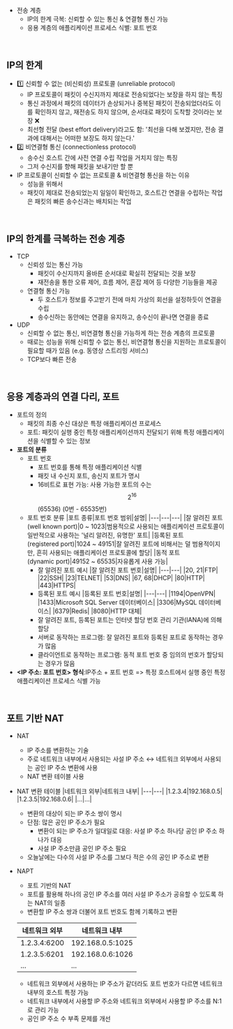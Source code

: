 - 전송 계층
  - IP의 한계 극복: 신뢰할 수 있는 통신 & 연결형 통신 가능
  - 응용 계층의 애플리케이션 프로세스 식별: 포트 번호
<br/>

## IP의 한계 
- 1️⃣ 신뢰할 수 없는 (비신뢰성) 프로토콜 (unreliable protocol)
  - IP 프로토콜이 패킷이 수신지까지 제대로 전송되었다는 보장을 하지 않는 특징
  - 통신 과정에서 패킷의 데이터가 손상되거나 중복된 패킷이 전송되었더라도 이를 확인하지 않고, 재전송도 하지 않으며, 순서대로 패킷이 도착할 것이라는 보장 ❌
  - 최선형 전달 (best effort delivery)라고도 함: '최선을 다해 보겠지만, 전송 결과에 대해서는 어떠한 보장도 하지 않는다.'
- 2️⃣ 비연결형 통신 (connectionless protocol)
  - 송수신 호스트 간에 사전 연결 수립 작업을 거치지 않는 특징
  - 그저 수신지를 향해 패킷을 보내기만 할 뿐
- IP 프로토콜이 신뢰할 수 없는 프로토콜 & 비연결형 통신을 하는 이유
  - 성능을 위해서 
  - 패킷이 제대로 전송되었는지 일일이 확인하고, 호스트간 연결을 수립하는 작업은 패킷의 빠른 송수신과는 배치되는 작업
<br/>

## IP의 한계를 극복하는 전송 계층
- TCP
  - 신뢰성 있는 통신 가능
    - 패킷이 수신지까지 올바른 순서대로 확실히 전달되는 것을 보장
    - 재전송을 통한 오류 제어, 흐름 제어, 혼잡 제어 등 다양한 기능들을 제공
  - 연결형 통신 가능
    - 두 호스트가 정보를 주고받기 전에 마치 가상의 회선을 설정하듯이 연결을 수립
    - 송수신하는 동안에는 연결을 유지하고, 송수신이 끝나면 연결을 종료
- UDP
  - 신뢰할 수 없는 통신, 비연결형 통신을 가능하게 하는 전송 계층의 프로토콜
  - 때로는 성능을 위해 신뢰할 수 없는 통신, 비연결형 통신을 지원하는 프로토콜이 필요할 때가 있음 (e.g. 동영상 스트리밍 서비스)
  - TCP보다 빠른 전송
<br/>

## 응용 계층과의 연결 다리, 포트
- 포트의 정의
  - 패킷의 최종 수신 대상은 특정 애플리케이션 프로세스
  - 포트: 패킷이 실행 중인 특정 애플리케이션까지 전달되기 위해 특정 애플리케이션을 식별할 수 있는 정보
- **포트의 분류**
  - 포트 번호
    - 포트 번호를 통해 특정 애플리케이션 식별
    - 패킷 내 수신지 포트, 송신지 포트가 명시
    - 16비트로 표현 가능: 사용 가능한 포트의 수는 $$2^{16}$$(65536) (0번 - 65535번)
  - 포트 번호 분류
    |포트 종류|포트 번호 범위|설명|
    |---|---|---|
    |잘 알려진 포트<br/>(well known port)|0 ~ 1023|범용적으로 사용되는 애플리케이션 프로토콜이 일반적으로 사용하는 '널리 알려진, 유명한' 포트|
    |등록된 포트<br/>(registered port)|1024 ~ 49151|잘 알려진 포트에 비해서는 덜 범용적이지만, 흔히 사용되는 애플리케이션 프로토콜에 할당|
    |동적 포트<br/>(dynamic port)|49152 ~ 65535|자유롭게 사용 가능|
    - 잘 알려진 포트 예시
      |잘 알려진 포트 번호|설명|
      |---|---|
      |20, 21|FTP|
      |22|SSH|
      |23|TELNET|
      |53|DNS|
      |67, 68|DHCP|
      |80|HTTP|
      |443|HTTPS|
    - 등록된 포트 예시
      |등록된 포트 번호|설명|
      |---|---|
      |1194|OpenVPN|
      |1433|Microsoft SQL Server 데이터베이스|
      |3306|MySQL 데이터베이스|
      |6379|Redis|
      |8080|HTTP 대체|
    - 잘 알려진 포트, 등록된 포트는 인터넷 할당 번호 관리 기관(IANA)에 의해 할당
    - 서버로 동작하는 프로그램: 잘 알려진 포트와 등록된 포트로 동작하는 경우가 많음
    - 클라이언트로 동작하는 프로그램: 동적 포트 번호 중 임의의 번호가 할당되는 경우가 많음
- **<IP 주소: 포트 번호> 형식**:IP주소 + 포트 번호 => 특정 호스트에서 실행 중인 특정 애플리케이션 프로세스 식별 가능
<br/>

## 포트 기반 NAT
- NAT
  - IP 주소를 변환하는 기술
  - 주로 네트워크 내부에서 사용되는 사설 IP 주소 ↔ 네트워크 외부에서 사용되는 공인 IP 주소 변환에 사용
  - NAT 변환 테이블 사용
- NAT 변환 테이블
  |네트워크 외부|네트워크 내부|
  |---|---|
  |1.2.3.4|192.168.0.5|
  |1.2.3.5|192.168.0.6|
  |...|...|
  - 변환의 대상이 되는 IP 주소 쌍이 명시
  - 단점: 많은 공인 IP 주소가 필요
    - 변환이 되는 IP 주소가 일대일로 대응: 사설 IP 주소 하나당 공인 IP 주소 하나가 대응
    - 사설 IP 주소만큼 공인 IP 주소 필요 
  - 오늘날에는 다수의 사설 IP 주소를 그보다 적은 수의 공인 IP 주소로 변환
- NAPT
  - 포트 기반의 NAT
  - 포트를 활용해 하나의 공인 IP 주소를 여러 사설 IP 주소가 공유할 수 있도록 하는 NAT의 일종
  - 변환할 IP 주소 쌍과 더불어 포트 번호도 함께 기록하고 변환
  
  |네트워크 외부|네트워크 내부|
  |---|---|
  |1.2.3.4:6200|192.168.0.5:1025|
  |1.2.3.5:6201|192.168.0.6:1026|
  |...|...|
  - 네트워크 외부에서 사용하는 IP 주소가 같더라도 포트 번호가 다르면 네트워크 내부의 호스트 특정 가능
  - 네트워크 내부에서 사용할 IP 주소와 네트워크 외부에서 사용할 IP 주소를 N:1로 관리 가능
  - 공인 IP 주소 수 부족 문제를 개선 
